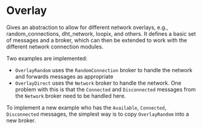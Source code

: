 # Overlay

Gives an abstraction to allow for different network overlays, e.g., random_connections, dht_network, loopix, and
others. It defines a basic set of messages and a broker, which can then be extended to work with the different
network connection modules.

Two examples are implemented:
- `OverlayRandom` uses the `RandomConnection` broker to handle the network and forwards messages as appropriate
- `OverlayDirect` uses the `Network` broker to handle the network. One problem with this is that the `Connected`
and `Disconnected` messages from the `Network` broker need to be handled here.

To implement a new example who has the `Available`, `Connected`, `Disconnected` messages, the simplest way is to
copy `OverlayRandom` into a new broker.